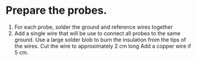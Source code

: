 # Prepare the probes.

1. For each probe, solder the ground and reference wires together
2. Add a single wire that will be use to connect all probes to the same ground.
Use a large solder blob to burn the insulation from the tips of the wires.
Cut the wire to approximately 2 cm long
Add a copper wire if 5 cm.
